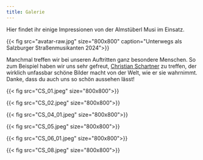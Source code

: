 ```yaml
---
title: Galerie
---
```

Hier findet ihr einige Impressionen von der Almstüberl Musi im Einsatz.

{{< fig src="avatar-raw.jpg" size="800x800" caption="Unterwegs als Salzburger Straßenmusikanten 2024">}}

Manchmal treffen wir bei unseren Auftritten ganz besondere Menschen. So zum Beispiel haben wir uns sehr gefreut, [Christian Schartner](http://www.christian-schartner.at/) zu treffen, der wirklich unfassbar schöne Bilder macht von der Welt, wie er sie wahrnimmt. Danke, dass du auch uns so schön aussehen lässt!

{{< fig src="CS_01.jpeg" size="800x800">}}

{{< fig src="CS_02.jpeg" size="800x800">}}

{{< fig src="CS_04_01.jpeg" size="800x800">}}

{{< fig src="CS_05.jpeg" size="800x800">}}

{{< fig src="CS_06_01.jpeg" size="800x800">}}

{{< fig src="CS_08.jpeg" size="800x800">}}

<!-- ... und noch ein paar Eindrücke -- von uns selbst gemacht 📸 -->
